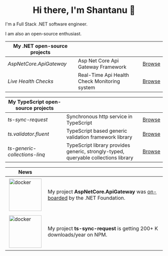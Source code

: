 <h1 align="center">Hi there, I'm Shantanu 👋</h1>

I'm a Full Stack .NET software engineer.

I am also an open-source enthusiast.

|**My .NET open-source projects**|||
|---------------------------|----|---|
|*AspNetCore.ApiGateway*|Asp Net Core Api Gateway Framework|[Browse](https://github.com/VeritasSoftware/AspNetCore.ApiGateway)|
|*Live Health Checks*|Real-Time Api Health Check Monitoring system|[Browse](https://github.com/VeritasSoftware/LiveHealthChecks)|

|**My TypeScript open-source projects**|||
|---------------------------|---|---|
|*ts-sync-request*|Synchronous http service in TypeScript|[Browse](https://github.com/VeritasSoftware/ts-sync-request)|
|*ts.validator.fluent*|TypeScript based generic validation framework library|[Browse](https://github.com/VeritasSoftware/ts.validator)|
|*ts-generic-collections-linq*|TypeScript library provides generic, strongly-typed, queryable collections library|[Browse](https://github.com/VeritasSoftware/ts-generic-collections)|

| **News** | |
|---|---|
|<img src="https://cdn.jsdelivr.net/gh/devicons/devicon/icons/groovy/groovy-original.svg" width="104" height="104" alt="docker" style="vertical-align:top; margin:4px"/>|My project **AspNetCore.ApiGateway** was [on-boarded](https://github.com/dotnet-foundation/projects/issues/255) by the .NET Foundation.|
|<img src="https://cdn.jsdelivr.net/gh/devicons/devicon/icons/groovy/groovy-original.svg" width="104" height="104" alt="docker" style="vertical-align:top; margin:4px"/>|My project **ts-sync-request** is getting 200+ K downloads/year on NPM.|
 
            


<!--
**VeritasSoftware/VeritasSoftware** is a ✨ _special_ ✨ repository because its `README.md` (this file) appears on your GitHub profile.

Here are some ideas to get you started:

- 🔭 I’m currently working on ...
- 🌱 I’m currently learning ...
- 👯 I’m looking to collaborate on ...
- 🤔 I’m looking for help with ...
- 💬 Ask me about ...
- 📫 How to reach me: ...
- 😄 Pronouns: ...
- ⚡ Fun fact: ...
-->
